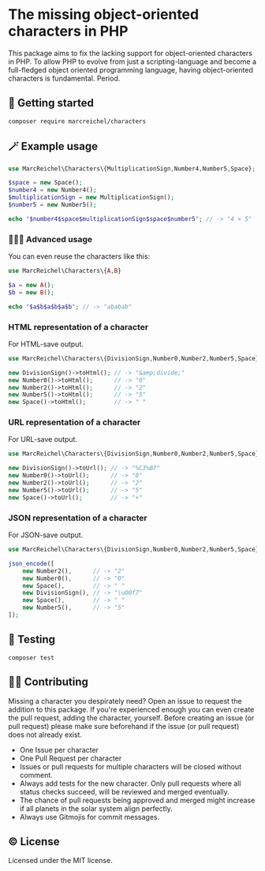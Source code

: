 # The missing object-oriented characters in PHP

This package aims to fix the lacking support for object-oriented characters in PHP. To allow PHP to evolve from just a
scripting-language and become a full-fledged object oriented programming language, having object-oriented characters is
fundamental. Period.

## 🚀 Getting started

```shell
composer require marcreichel/characters
```

## 🪄 Example usage

```php
use MarcReichel\Characters\{MultiplicationSign,Number4,Number5,Space};

$space = new Space();
$number4 = new Number4();
$multiplicationSign = new MultiplicationSign();
$number5 = new Number5();

echo "$number4$space$multiplicationSign$space$number5"; // -> "4 × 5"
```

### 🧙🏼‍♂️ Advanced usage

You can even reuse the characters like this:

```php
use MarcReichel\Characters\{A,B}

$a = new A();
$b = new B();

echo "$a$b$a$b$a$b"; // -> "ababab"
```

### HTML representation of a character

For HTML-save output.

```php
use MarcReichel\Characters\{DivisionSign,Number0,Number2,Number5,Space};

new DivisionSign()->toHtml(); // -> "&amp;divide;"
new Number0()->toHtml();      // -> "0"
new Number2()->toHtml();      // -> "2"
new Number5()->toHtml();      // -> "5"
new Space()->toHtml();        // -> " "
```

### URL representation of a character

For URL-save output.

```php
use MarcReichel\Characters\{DivisionSign,Number0,Number2,Number5,Space};

new DivisionSign()->toUrl(); // -> "%C3%B7"
new Number0()->toUrl();      // -> "0"
new Number2()->toUrl();      // -> "2"
new Number5()->toUrl();      // -> "5"
new Space()->toUrl();        // -> "+"
```

### JSON representation of a character

For JSON-save output.

```php
use MarcReichel\Characters\{DivisionSign,Number0,Number2,Number5,Space};

json_encode([
    new Number2(),      // -> "2"
    new Number0(),      // -> "0"
    new Space(),        // -> " "
    new DivisionSign(), // -> "\u00f7"
    new Space(),        // -> " "
    new Number5(),      // -> "5"
]);
```

## 🧪 Testing

```shell
composer test
```

## 🤝🏼 Contributing

Missing a character you despirately need? Open an issue to request the addition to this package. If you're experienced
enough you can even create the pull request, adding the character, yourself. Before creating an issue (or pull request)
please make sure beforehand if the issue (or pull request) does not already exist.

- One Issue per character
- One Pull Request per character
- Issues or pull requests for multiple characters will be closed without comment.
- Always add tests for the new character. Only pull requests where all status checks succeed, will be reviewed and
  merged eventually.
- The chance of pull requests being approved and merged might increase if all planets in the solar system align
  perfectly.
- Always use Gitmojis for commit messages.

## ©️ License

Licensed under the MIT license.
